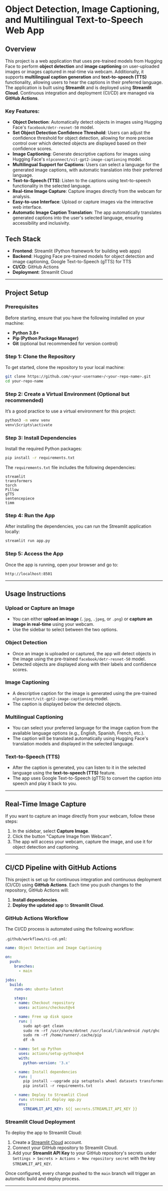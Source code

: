 # Object Detection, Image Captioning, and Multilingual Text-to-Speech Web App

## Overview

This project is a web application that uses pre-trained models from Hugging Face to perform **object detection** and **image captioning** on user-uploaded images or images captured in real-time via webcam. Additionally, it supports **multilingual caption generation** and **text-to-speech (TTS)** functionality, allowing users to hear the captions in their preferred language. The application is built using **Streamlit** and is deployed using **Streamlit Cloud**. Continuous integration and deployment (CI/CD) are managed via **GitHub Actions**.

### Key Features:
- **Object Detection**: Automatically detect objects in images using Hugging Face's `facebook/detr-resnet-50` model.
- **Set Object Detection Confidence Threshold**: Users can adjust the confidence threshold for object detection, allowing for more precise control over which detected objects are displayed based on their confidence scores.
- **Image Captioning**: Generate descriptive captions for images using Hugging Face's `nlpconnect/vit-gpt2-image-captioning` model.
- **Multilingual Support for Captions**: Users can select a language for the generated image captions, with automatic translation into their preferred language.
- **Text-to-Speech (TTS)**: Listen to the captions using text-to-speech functionality in the selected language.
- **Real-time Image Capture**: Capture images directly from the webcam for analysis.
- **Easy-to-use Interface**: Upload or capture images via the interactive web interface.
- **Automatic Image Caption Translation**: The app automatically translates generated captions into the user's selected language, ensuring accessibility and inclusivity.

## Tech Stack
- **Frontend**: Streamlit (Python framework for building web apps)
- **Backend**: Hugging Face pre-trained models for object detection and image captioning, Google Text-to-Speech (gTTS) for TTS
- **CI/CD**: GitHub Actions
- **Deployment**: Streamlit Cloud

---

## Project Setup

### Prerequisites
Before starting, ensure that you have the following installed on your machine:
- **Python 3.8+**
- **Pip (Python Package Manager)**
- **Git** (optional but recommended for version control)

### Step 1: Clone the Repository
To get started, clone the repository to your local machine:
```bash
git clone https://github.com/<your-username>/<your-repo-name>.git
cd your-repo-name
```

### Step 2: Create a Virtual Environment (Optional but recommended)
It’s a good practice to use a virtual environment for this project:
```bash
python3 -m venv venv
venv\Scripts\activate
```

### Step 3: Install Dependencies
Install the required Python packages:
```bash
pip install -r requirements.txt
```

The `requirements.txt` file includes the following dependencies:
```text
streamlit
transformers
torch
Pillow
gTTS
sentencepiece
timm
```

### Step 4: Run the App
After installing the dependencies, you can run the Streamlit application locally:
```bash
streamlit run app.py
```

### Step 5: Access the App
Once the app is running, open your browser and go to:
```
http://localhost:8501
```

---

## Usage Instructions

### Upload or Capture an Image
- You can either **upload an image** (`.jpg`, `.jpeg`, or `.png`) or **capture an image in real-time** using your webcam.
- Use the sidebar to select between the two options.

### Object Detection
- Once an image is uploaded or captured, the app will detect objects in the image using the pre-trained `facebook/detr-resnet-50` model.
- Detected objects are displayed along with their labels and confidence scores.

### Image Captioning
- A descriptive caption for the image is generated using the pre-trained `nlpconnect/vit-gpt2-image-captioning` model.
- The caption is displayed below the detected objects.

### Multilingual Captioning
- You can select your preferred language for the image caption from the available language options (e.g., English, Spanish, French, etc.).
- The caption will be translated automatically using Hugging Face's translation models and displayed in the selected language.

### Text-to-Speech (TTS)
- After the caption is generated, you can listen to it in the selected language using the **text-to-speech (TTS)** feature.
- The app uses Google Text-to-Speech (gTTS) to convert the caption into speech and play it back to you.

---

## Real-Time Image Capture
If you want to capture an image directly from your webcam, follow these steps:
1. In the sidebar, select **Capture Image**.
2. Click the button "Capture Image from Webcam".
3. The app will access your webcam, capture the image, and use it for object detection and captioning.

---

## CI/CD Pipeline with GitHub Actions

This project is set up for continuous integration and continuous deployment (CI/CD) using **GitHub Actions**. Each time you push changes to the repository, GitHub Actions will:
1. **Install dependencies**.
2. **Deploy the updated app** to **Streamlit Cloud**.

### GitHub Actions Workflow
The CI/CD process is automated using the following workflow:

`.github/workflows/ci-cd.yml`:
```yaml
name: Object Detection and Image Captioning

on:
  push:
    branches:
      - main

jobs:
  build:
    runs-on: ubuntu-latest

    steps:
    - name: Checkout repository
      uses: actions/checkout@v4

    - name: Free up disk space
      run: |
        sudo apt-get clean
        sudo rm -rf /usr/share/dotnet /usr/local/lib/android /opt/ghc
        sudo rm -rf /home/runner/.cache/pip
        df -h

    - name: Set up Python
      uses: actions/setup-python@v4
      with:
        python-version: '3.x'

    - name: Install dependencies
      run: |
        pip install --upgrade pip setuptools wheel datasets transformers
        pip install -r requirements.txt

    - name: Deploy to Streamlit Cloud
      run: streamlit deploy app.py
      env:
        STREAMLIT_API_KEY: ${{ secrets.STREAMLIT_API_KEY }}
```

### Streamlit Cloud Deployment
To deploy the app to Streamlit Cloud:
1. Create a [Streamlit Cloud](https://streamlit.io/cloud) account.
2. Connect your GitHub repository to Streamlit Cloud.
3. Add your **Streamlit API Key** to your GitHub repository's secrets under `Settings > Secrets > Actions > New repository secret` with the key `STREAMLIT_API_KEY`.

Once configured, every change pushed to the `main` branch will trigger an automatic build and deploy process.

---